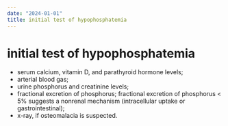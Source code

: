 ```yaml
---
date: "2024-01-01"
title: initial test of hypophosphatemia
---
```


# initial test of hypophosphatemia
- serum calcium, vitamin D, and parathyroid hormone levels;
- arterial blood gas;
- urine phosphorus and creatinine levels;
- fractional excretion of phosphorus; fractional excretion of phosphorus < 5% suggests a nonrenal mechanism (intracellular uptake or gastrointestinal);
- x-ray, if osteomalacia is suspected.
